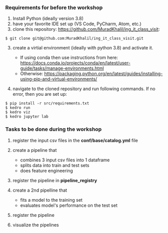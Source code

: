 ### Requirements for before the workshop
1. Install Python (ideally version 3.8)
1. have your favorite IDE set up (VS Code, PyCharm, Atom, etc.)
2. clone this repository: https://github.com/MuradKhalil/ing_it_class_visit:
```
$ git clone git@github.com:MuradKhalil/ing_it_class_visit.git
```
3. create a virtial environment (ideally with python 3.8) and activate it.
   - If using conda then use instructions from here: https://docs.conda.io/projects/conda/en/latest/user-guide/tasks/manage-environments.html
   - Otherwise: https://packaging.python.org/en/latest/guides/installing-using-pip-and-virtual-environments/

4. navigate to the cloned repository and run following commands. If no error, then you are set up:
```
$ pip install -r src/requirements.txt
$ kedro run
$ kedro viz
$ kedro jupyter lab
```

### Tasks to be done during the workshop
1. register the input csv files in the **conf/base/catalog.yml** file

2. create a pipeline that
   - combines 3 input csv files into 1 dataframe
   - splits data into train and test sets
   - does feature engineering

3. register the pipeline in **pipeline_registry**

4. create a 2nd pipelline that
   - fits a model to the training set
   - evaluates model's performance on the test set

5. register the pipeline
6. visualize the pipelines
